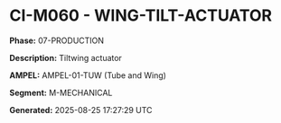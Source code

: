 # CI-M060 - WING-TILT-ACTUATOR

**Phase:** 07-PRODUCTION

**Description:** Tiltwing actuator

**AMPEL:** AMPEL-01-TUW (Tube and Wing)

**Segment:** M-MECHANICAL

**Generated:** 2025-08-25 17:27:29 UTC
